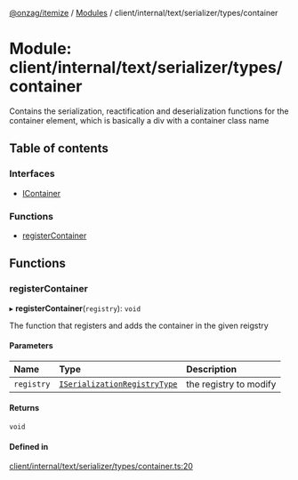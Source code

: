 [@onzag/itemize](../README.md) / [Modules](../modules.md) / client/internal/text/serializer/types/container

# Module: client/internal/text/serializer/types/container

Contains the serialization, reactification and deserialization functions
for the container element, which is basically a div with a container
class name

## Table of contents

### Interfaces

- [IContainer](../interfaces/client_internal_text_serializer_types_container.IContainer.md)

### Functions

- [registerContainer](client_internal_text_serializer_types_container.md#registercontainer)

## Functions

### registerContainer

▸ **registerContainer**(`registry`): `void`

The function that registers and adds the container in the given
reigstry

#### Parameters

| Name | Type | Description |
| :------ | :------ | :------ |
| `registry` | [`ISerializationRegistryType`](../interfaces/client_internal_text_serializer.ISerializationRegistryType.md) | the registry to modify |

#### Returns

`void`

#### Defined in

[client/internal/text/serializer/types/container.ts:20](https://github.com/onzag/itemize/blob/5c2808d3/client/internal/text/serializer/types/container.ts#L20)
